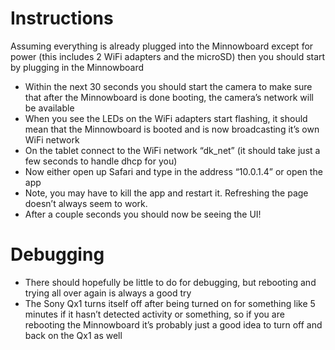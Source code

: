Instructions
===

Assuming everything is already plugged into the Minnowboard except for power (this includes 2 WiFi adapters and the microSD) then you should start by plugging in the Minnowboard
* Within the next 30 seconds you should start the camera to make sure that after the Minnowboard is done booting, the camera’s network will be available
* When you see the LEDs on the WiFi adapters start flashing, it should mean that the Minnowboard is booted and is now broadcasting it’s own WiFi network
* On the tablet connect to the WiFi network “dk_net” (it should take just a few seconds to handle dhcp for you)
* Now either open up Safari and type in the address “10.0.1.4” or open the app
* Note, you may have to kill the app and restart it. Refreshing the page doesn’t always seem to work.
* After a couple seconds you should now be seeing the UI!


Debugging
===

* There should hopefully be little to do for debugging, but rebooting and trying all over again is always a good try
* The Sony Qx1 turns itself off after being turned on for something like 5 minutes if it hasn’t detected activity or something, so if you are rebooting the Minnowboard it’s probably just a good idea to turn off and back on the Qx1 as well
